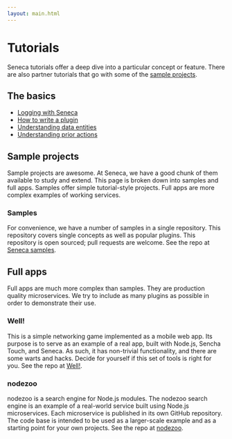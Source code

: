 ```yaml
---
layout: main.html
---
```


# Tutorials
Seneca tutorials offer a deep dive into a particular concept or feature. There are also partner tutorials that go with some of the [sample projects][].

## The basics

- [Logging with Seneca][]
- [How to write a plugin][]
- [Understanding data entities][]
- [Understanding prior actions][]

## Sample projects
Sample projects are awesome. At Seneca, we have a good chunk of them available to study and extend. This page
is broken down into samples and full apps. Samples offer simple tutorial-style projects. Full apps are more complex
examples of working services.

### Samples
For convenience, we have a number of samples in a single repository. This repository covers single concepts
as well as popular plugins. This repository is open sourced; pull requests are welcome. See the repo at [Seneca samples][].

## Full apps
Full apps are much more complex than samples. They are production quality microservices. We
try to include as many plugins as possible in order to demonstrate their use.

### Well!
This is a simple networking game implemented as a mobile web app. Its purpose is to serve as an example of a real app, built with Node.js, Sencha Touch, and Seneca. As such, it has non-trivial functionality, and there are some warts and hacks. Decide for yourself if this set of tools is right for you. See the repo at [Well!][].

### nodezoo
nodezoo is a search engine for Node.js modules. The nodezoo search engine is an example of a real-world service built using Node.js microservices. Each microservice is published in its own GitHub repository. The code base is intended to be used as a larger-scale example and as a starting point for your own projects. See the repo at [nodezoo][].

[Sample projects]: /tutorials/#samples
[Logging with Seneca]: /tutorials/logging-with-seneca.html
[How to write a plugin]: /tutorials/how-to-write-a-plugin.html
[Understanding data entities]: /tutorials/understanding-data-entities.html
[Understanding prior actions]: /tutorials/understanding-prior-actions.html
[Seneca samples]: https://github.com/rjrodger/seneca-examples
[Well!]: https://github.com/nearform/well
[nodezoo]: https://github.com/rjrodger/nodezoo
